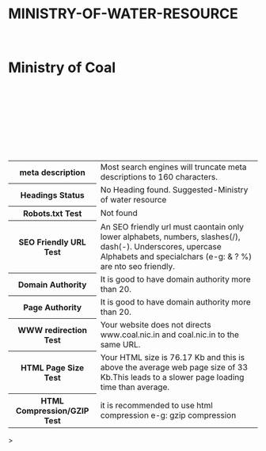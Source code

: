 # MINISTRY-OF-WATER-RESOURCE
<html>
<title>Ministry of water resource</title>
<body>
<table>
<tr>
<th> meta description</th>
<td> Most search engines will truncate meta descriptions to 160 characters.</td>
<br>
</tr>
<tr>
<th> Headings Status	</th>
<td> No Heading found. Suggested-Ministry of water resource</td>
<h1>Ministry of Coal</h1>
<br>
</tr>
<tr>
<th>Robots.txt Test	</th>
<td>Not found</td><br>
</tr>
<tr>
<th>SEO Friendly URL Test</th>
<td>An SEO friendly url must caontain only lower alphabets, numbers, slashes(/), dash(-). Underscores, upercase Alphabets and specialchars (e-g: & ? %) are nto seo friendly.</td><br>
</tr>
<tr>
<th>Domain Authority	</th>
<td>It is good to have domain authority more than 20.</td><br>
</tr>
<tr>
<th>Page Authority	</th>
<td>It is good to have domain authority more than 20.</td><br>
</tr>
<tr>
<th> WWW redirection Test</th>
<td> Your website does not directs www.coal.nic.in and coal.nic.in to the same URL.</td>
<br>
</tr>
<tr>
<th>HTML Page Size Test</th>
<td>Your HTML size is 76.17 Kb and this is above the average web page size of 33 Kb.This leads to a slower page loading time than average.</td><br>
</tr>

<tr>
<th>HTML Compression/GZIP Test</th>
<td> it is recommended to use html compression e-g: gzip compression</td><br>
</tr>
</table>
</body>
</html>>








